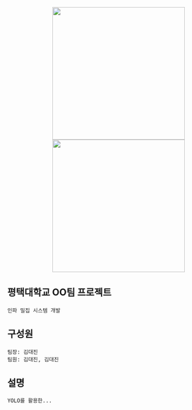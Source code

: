 <p align="center">
  <img src="https://github.com/user-attachments/assets/3a89f014-558f-4191-ba25-583971a1c034" width="300">
  <img src="https://github.com/user-attachments/assets/c2d4d830-6141-4da8-9952-28e750ab1c43" width="300">
</p>

## 평택대학교 OO팀 프로젝트
```
인파 밀집 시스템 개발
```
## 구성원
```
팀장: 김대진
팀원: 김대진, 김대진
```
## 설명
```
YOLO를 활용한...
```
